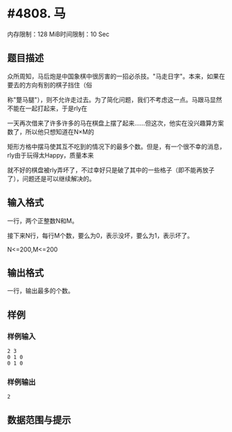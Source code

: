 # #4808. 马

内存限制：128 MiB时间限制：10 Sec

## 题目描述

众所周知，马后炮是中国象棋中很厉害的一招必杀技。"马走日字"。本来，如果在要去的方向有别的棋子挡住（俗

称"蹩马腿"），则不允许走过去。为了简化问题，我们不考虑这一点。马跟马显然不能在一起打起来，于是rly在

一天再次借来了许多许多的马在棋盘上摆了起来&hellip;&hellip;但这次，他实在没兴趣算方案数了，所以他只想知道在N&times;M的

矩形方格中摆马使其互不吃到的情况下的最多个数。但是，有一个很不幸的消息，rly由于玩得太Happy，质量本来

就不好的棋盘被rly弄坏了，不过幸好只是破了其中的一些格子（即不能再放子了），问题还是可以继续解决的。

## 输入格式

一行，两个正整数N和M。

接下来N行，每行M个数，要么为0，表示没坏，要么为1，表示坏了。

N<=200,M<=200

## 输出格式

一行，输出最多的个数。

## 样例

### 样例输入

    
    2 3
    0 1 0
    0 1 0
    
    

### 样例输出

    
    2
    

## 数据范围与提示
